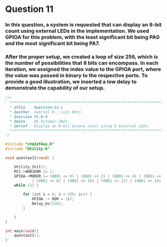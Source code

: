 # Question 11

### In this question, a system is requested that can display an 8-bit count using external LEDs in the implementation. We used GPIOA for this problem, with the least significant bit being PA0 and the most significant bit being PA7.

### After the proper setup, we created a loop of size 256, which is the number of possibilities that 8 bits can encompass. In each iteration, we assigned the index value to the GPIOA port, where the value was passed in binary to the respective ports. To provide a good illustration, we inserted a low delay to demonstrate the capability of our setup.

```C
/**
  ******************************************************************************
  * @file    Question-11.c
  * @author  Gabriel D., Luiz Neto
  * @version V1.0.0
  * @date    05-October-2023
  * @brief   Display an 8-bit binary count using 8 external LEDs.
  ******************************************************************************
*/

#include "stm32f4xx.h"
#include "Utility.h"

void questao11(void) {

	Utility_Init();
	RCC->AHB1ENR |= 1;
	GPIOA->MODER |= (0B01 << 0) | (0B01 << 2) | (0B01 << 4) | (0B01 << 6)
			| (0B01 << 8) | (0B01 << 10) | (0B01 << 12) | (0B01 << 14);
	while (1) {

		for (int i = 0; i < 256; i++) {
			GPIOA -> ODR = (i);
			Delay_ms(150);
		}

	}
}

int main(void){
    questao11();
}
```
